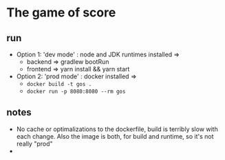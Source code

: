 # The game of score

## run

* Option 1: 'dev mode' : node and JDK runtimes installed => 
  * backend => gradlew bootRun
  * frontend => yarn install && yarn start
* Option 2: 'prod mode' : docker installed =>
  * `docker build -t gos .`
  * `docker run -p 8080:8080 --rm gos`

## notes

* No cache or optimalizations to the dockerfile, build is terribly slow with each change. Also the image is both, for build and runtime, so it's not really "prod"
* 